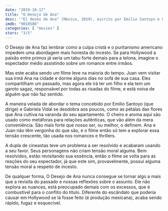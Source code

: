 ```yaml
---
date: "2019-10-17"
title: "O Desejo de Ana"
desc: '"El deseo de Ana" (México, 2019), escrito por Emilio Santoyo e Gabriela Vidal, dirigido por Emilio Santoyo, com Laura Agorreca, David Calderón León e Ian Garcia Monterrubio. Escrito para o CinemAqui na cobertura da #mostrasp.'
imdb: "9010588"
categories: [ "movies" ]
stars: "3/5"
---
```

O Desejo de Ana faz lembrar como a culpa cristã e o puritanismo americano impedem uma abordagem mais honesta do incesto. Se para Hollywood a paixão entre primos já seria um tabu forte demais para a telona, imagine o espectador médio assistindo sobre um romance entre irmãos.

Mas este acaba sendo um filme leve na maioria do tempo. Juan vem visitar sua irmã Ana na cidade e dorme alguns dias no sofá de sua casa. Eles compartilham um passado, mas agora ele irá ter um filho e ela tem um garoto sagaz, responsável por todas as risadas do filme, e está noiva de alguém que não faz sentido.

A maneira velada de abordar o tema concebido por Emilio Santoyo (que dirige) e Gabriela Vidal se desdobra aos poucos, como as pétalas das flores que Ana cultiva na varanda do seu apartamento. O cheiro e aroma aqui são usado como metáforas para relações autênticas, que vão além da mera conveniência. São mais forte que nosso ser, ou melhor, o definem. Ana e Juan não têm vergonha do que são, e o filme então só tem a explorar essa tensão crescente, tão usada nos romances e thrillers.

A dupla de cineastas teve um problema a ser resolvido e acabaram usando a seu favor. Seus personagens não criam tensão moral alguma. Bem resolvidos, estão revisitando sua essência, então o filme se volta para as reações do seu espectador, já que este sim, provavelmente, possui alguma tensão moral a respeito de incesto.

De qualquer forma, O Desejo de Ana nunca consegue se tornar algo a mais que a revisita do passado e nossas reflexões sobre o assunto. Ele não explora as nuances, está preocupado demais com os excessos, que é combustível para o conflito do título. Diferente do escândalo que poderia causar em Hollywood se lá fosse feito (é produção mexicana), acaba sendo rápido, fugaz e esquecível.

